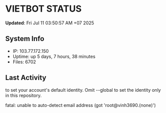 # VIETBOT STATUS
**Updated**: Fri Jul 11 03:50:57 AM +07 2025

## System Info
- IP: 103.77.172.150
- Uptime: up 5 days, 7 hours, 38 minutes
- Files: 6702

## Last Activity

to set your account's default identity.
Omit --global to set the identity only in this repository.

fatal: unable to auto-detect email address (got 'root@vinh3690.(none)')
